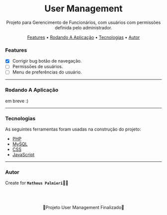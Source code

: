 <!-- Título -->

<h1 align="center">User Management</h1>

<!-- Descrição -->

<p align="center">Projeto para Gerencimento de Funcionários, com usuários com permissões definida pelo administrador.</p>

<!-- Súmario -->

<p align="center">
 <a href="#features">Features</a> •
 <a href="#rodando-a-aplicação">Rodando A Aplicação</a> •
 <a href="#tecnologias">Tecnologias</a> •
 <a href="#autor">Autor</a>
</p>

<!-- <img src="images/imagem.png" width="1366px" align="center"> -->

<!-- Atualizações -->

### Features

- [x] Corrigir bug botão de navegação.
- [ ] Permissões de usuários.
- [ ] Menu de preferências do usuário.

---

### Rodando A Aplicação

em breve :)

---

### Tecnologias

As seguintes ferramentas foram usadas na construção do projeto:

- [PHP](https://www.php.net/)
- [MySQL](https://www.mysql.com/products/workbench/)
- [CSS](https://html.com/css/)
- [JavaScript](https://www.javascript.com/)

---

### Autor

Create for <b>`Matheus Palmieri`</b>👨‍💻

<br>
<br>

<p align="center">🎉Projeto User Management Finalizado🚀</p>

